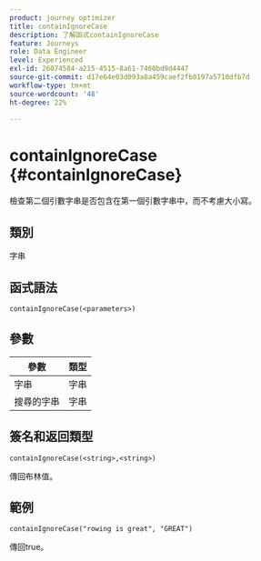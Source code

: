 ```yaml
---
product: journey optimizer
title: containIgnoreCase
description: 了解函式containIgnoreCase
feature: Journeys
role: Data Engineer
level: Experienced
exl-id: 26074584-a215-4515-8a61-7460bd9d4447
source-git-commit: d17e64e03d093a8a459caef2fb0197a5710dfb7d
workflow-type: tm+mt
source-wordcount: '48'
ht-degree: 22%

---
```


# containIgnoreCase {#containIgnoreCase}

檢查第二個引數字串是否包含在第一個引數字串中，而不考慮大小寫。

## 類別

字串

## 函式語法

`containIgnoreCase(<parameters>)`

## 參數

| 參數 | 類型 |
|-----------|------------------|
| 字串 | 字串 |
| 搜尋的字串 | 字串 |

## 簽名和返回類型

`containIgnoreCase(<string>,<string>)`

傳回布林值。

## 範例

`containIgnoreCase("rowing is great", "GREAT")`

傳回true。
